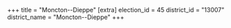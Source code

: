 +++
title = "Moncton--Dieppe"
[extra]
election_id = 45
district_id = "13007"
district_name = "Moncton--Dieppe"
+++
